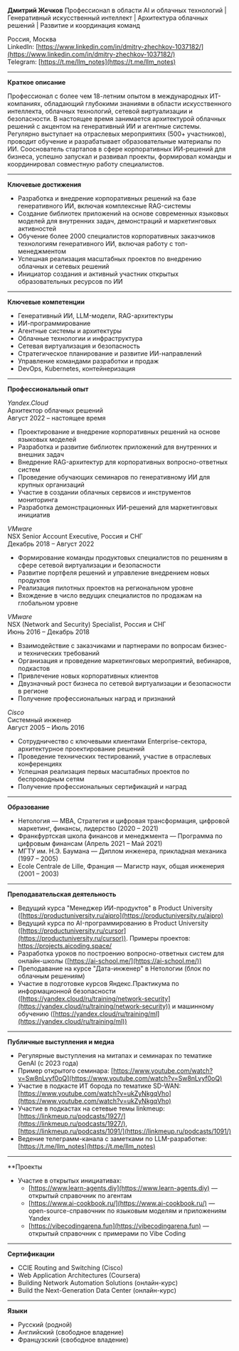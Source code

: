 **Дмитрий Жечков**
Профессионал в области AI и облачных технологий | Генеративный искусственный интеллект | Архитектура облачных решений | Развитие и координация команд

Россия, Москва  
LinkedIn: [https://www.linkedin.com/in/dmitry-zhechkov-1037182/](https://www.linkedin.com/in/dmitry-zhechkov-1037182/)  
Telegram: [https://t.me/llm_notes](https://t.me/llm_notes)

---

**Краткое описание**

Профессионал с более чем 18-летним опытом в международных ИТ-компаниях, обладающий глубокими знаниями в области искусственного интеллекта, облачных технологий, сетевой виртуализации и безопасности. В настоящее время занимается архитектурой облачных решений с акцентом на генеративный ИИ и агентные системы. Регулярно выступает на отраслевых мероприятиях (500+ участников), проводит обучение и разрабатывает образовательные материалы по ИИ. Сооснователь стартапов в сфере корпоративных ИИ-решений для бизнеса, успешно запускал и развивал проекты, формировал команды и координировал совместную работу специалистов.

---

**Ключевые достижения**

- Разработка и внедрение корпоративных решений на базе генеративного ИИ, включая комплексные RAG-системы
- Создание библиотек приложений на основе современных языковых моделей для внутренних задач, демонстраций и маркетинговых активностей
- Обучение более 2000 специалистов корпоративных заказчиков технологиям генеративного ИИ, включая работу с топ-менеджментом
- Успешная реализация масштабных проектов по внедрению облачных и сетевых решений
- Инициатор создания и активный участник открытых образовательных ресурсов по ИИ

---

**Ключевые компетенции**

- Генеративный ИИ, LLM-модели, RAG-архитектуры
- ИИ-программирование
- Агентные системы и архитектуры
- Облачные технологии и инфраструктура
- Сетевая виртуализация и безопасность
- Стратегическое планирование и развитие ИИ-направлений
- Управление командами разработки и продаж
- DevOps, Kubernetes, контейнеризация

---

**Профессиональный опыт**

_Yandex.Cloud_  
Архитектор облачных решений  
Август 2022 – настоящее время

- Проектирование и внедрение корпоративных решений на основе языковых моделей
- Разработка и развитие библиотек приложений для внутренних и внешних задач
- Внедрение RAG-архитектур для корпоративных вопросно-ответных систем
- Проведение обучающих семинаров по генеративному ИИ для крупных организаций
- Участие в создании облачных сервисов и инструментов мониторинга
- Разработка демонстрационных ИИ-решений для маркетинговых инициатив

_VMware_  
NSX Senior Account Executive, Россия и СНГ  
Декабрь 2018 – Август 2022

- Формирование команды продуктовых специалистов по решениям в сфере сетевой виртуализации и безопасности
- Развитие портфеля решений и управление внедрением новых продуктов
- Реализация пилотных проектов на региональном уровне
- Вхождение в число ведущих специалистов по продажам на глобальном уровне

_VMware_  
NSX (Network and Security) Specialist, Россия и СНГ  
Июнь 2016 – Декабрь 2018

- Взаимодействие с заказчиками и партнерами по вопросам бизнес- и технических требований
- Организация и проведение маркетинговых мероприятий, вебинаров, подкастов
- Привлечение новых корпоративных клиентов
- Двузначный рост бизнеса по сетевой виртуализации и безопасности в регионе
- Получение профессиональных наград и признаний

_Cisco_  
Системный инженер  
Август 2005 – Июль 2016

- Сотрудничество с ключевыми клиентами Enterprise-сектора, архитектурное проектирование решений
- Проведение технических тестирований, участие в отраслевых конференциях
- Успешная реализация первых масштабных проектов по беспроводным сетям
- Получение профессиональных сертификаций и наград

---

**Образование**

- Нетология — MBA, Стратегия и цифровая трансформация, цифровой маркетинг, финансы, лидерство (2020 – 2021)
- Франкфуртская школа финансов и менеджмента — Программа по цифровым финансам (Апрель 2021 – Май 2021)
- МГТУ им. Н.Э. Баумана — Диплом инженера, прикладная механика (1997 – 2005)
- Ecole Centrale de Lille, Франция — Магистр наук, общая инженерия (2001 – 2003)

---

**Преподавательская деятельность**

- Ведущий курса "Менеджер ИИ-продуктов" в Product University ([https://productuniversity.ru/aipro](https://productuniversity.ru/aipro)
- Ведущий курса по AI-программированию в Product University ([https://productuniversity.ru/cursor](https://productuniversity.ru/cursor)). Примеры проектов: https://projects.aicoding.space/ 
- Разработка уроков по построению вопросно-ответных систем для онлайн-школы ([https://ai-school.me/](https://ai-school.me/))
- Преподавание на курсе "Дата-инженер" в Нетологии (блок по облачным решениям)
- Участие в подготовке курсов Яндекс.Практикума по информационной безопасности ([https://yandex.cloud/ru/training/network-security](https://yandex.cloud/ru/training/network-security)) и машинному обучению ([https://yandex.cloud/ru/training/ml](https://yandex.cloud/ru/training/ml))

---

**Публичные выступления и медиа**

- Регулярные выступления на митапах и семинарах по тематике GenAI (с 2023 года)
- Пример открытого семинара: [https://www.youtube.com/watch?v=Sw8nLvyf0oQ](https://www.youtube.com/watch?v=Sw8nLvyf0oQ)
- Участие в подкасте ИТ борода по тематике SD-WAN: [https://www.youtube.com/watch?v=ukZyNkgqVho](https://www.youtube.com/watch?v=ukZyNkgqVho)
- Участие в подкастах на сетевые темы linkmeup: [https://linkmeup.ru/podcasts/1927/](https://linkmeup.ru/podcasts/1927/), [https://linkmeup.ru/podcasts/1091/](https://linkmeup.ru/podcasts/1091/)
- Ведение телеграмм-канала с заметками по LLM-разработке: [https://t.me/llm_notes](https://t.me/llm_notes)

---

**Проекты

- Участие в открытых инициативах:
    - [https://www.learn-agents.diy](https://www.learn-agents.diy) — открытый справочник по агентам
    - [https://www.ai-cookbook.ru/](https://www.ai-cookbook.ru/) — open-source-справочник по языковым моделям и приложениям Yandex
    - [https://vibecodingarena.fun](https://vibecodingarena.fun) — открытый справочник с примерами по Vibe Coding

---

**Сертификации**

- CCIE Routing and Switching (Cisco)
- Web Application Architectures (Coursera)
- Building Network Automation Solutions (онлайн-курс)
- Build the Next-Generation Data Center (онлайн-курс)

---

**Языки**

- Русский (родной)
- Английский (свободное владение)
- Французский (свободное владение)